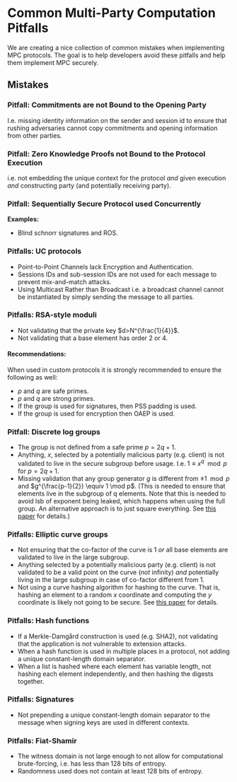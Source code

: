 # Common Multi-Party Computation Pitfalls

We are creating a nice collection of common mistakes when implementing MPC protocols. The goal is to help developers avoid these pitfalls and help them implement MPC securely.

## Mistakes

### Pitfall: Commitments are not Bound to the Opening Party

I.e. missing identity information on the sender and session id to ensure that rushing adversaries cannot copy commitments and opening information from other parties.

### Pitfall: Zero Knowledge Proofs not Bound to the Protocol Execution

i.e. not embedding the unique context for the protocol _and_ given execution _and_ constructing party (and potentially receiving party).

### Pitfall: Sequentially Secure Protocol used Concurrently

**Examples:**
- Blind schnorr signatures and ROS.

### Pitfalls: UC protocols
- Point-to-Point Channels lack Encryption and Authentication.
- Sessions IDs and sub-session IDs are not used for each message to prevent mix-and-match attacks.
- Using Multicast Rather than Broadcast i.e. a broadcast channel cannot be instantiated by simply sending the message to all parties.

### Pitfalls: RSA-style moduli
- Not validating that the private key $d>N^{\frac{1}{4}}$.
- Not validating that a base element has order 2 or 4.

#### Recommendations:
When used in custom protocols it is strongly recommended to ensure the following as well:
- $p$ and $q$ are safe primes.
- $p$ and $q$ are strong primes.
- If the group is used for signatures, then PSS padding is used.
- If the group is used for encryption then OAEP is used.

### Pitfall: Discrete log groups
- The group is not defined from a safe prime $p=2q+1$.
- Anything, $x$, selected by a potentially malicious party (e.g. client) is not validated to live in the secure subgroup before usage. I.e. $1 \equiv x^q \mod p$ for $p=2q+1$.
- Missing validation that any group generator $g$ is different from $\pm 1 \mod p$ and $g^{\frac{p-1}{2}} \equiv 1 \mod p$. (This is needed to ensure that elements live in the subgroup of q elements. Note that this is needed to avoid lsb of exponent being leaked, which happens when using the full group. An alternative approach is to just square everything. See [this paper](https://eprint.iacr.org/2016/995.pdf) for details.)

### Pitfalls: Elliptic curve groups
- Not ensuring that the co-factor of the curve is 1 _or_ all base elements are validated to live in the large subgroup.
- Anything selected by a potentially malicious party (e.g. client) is not validated to be a valid point on the curve (_not_ infinity) _and_ potentially living in the large subgroup in case of co-factor different from 1.
- Not using a curve hashing algorithm for hashing to the curve. That is, hashing an element to a random $x$ coordinate and computing the $y$ coordinate is likely not going to be secure. See [this paper](ttps://eprint.iacr.org/2022/759.pdf) for details.


### Pitfalls: Hash functions
- If a Merkle-Damgård construction is used (e.g. SHA2), not validating that the application is not vulnerable to extension attacks.
- When a hash function is used in multiple places in a protocol, not adding a unique constant-length domain separator. 
- When a list is hashed where each element has variable length, not hashing each element independently, and then hashing the digests together. 

### Pitfalls: Signatures
- Not prepending a unique constant-length domain separator to the message when signing keys are used in different contexts.

### Pitfalls: Fiat-Shamir
- The witness domain is not large enough to not allow for computational brute-forcing, i.e. has less than 128 bits of entropy.
- Randomness used does not contain at least 128 bits of entropy.
